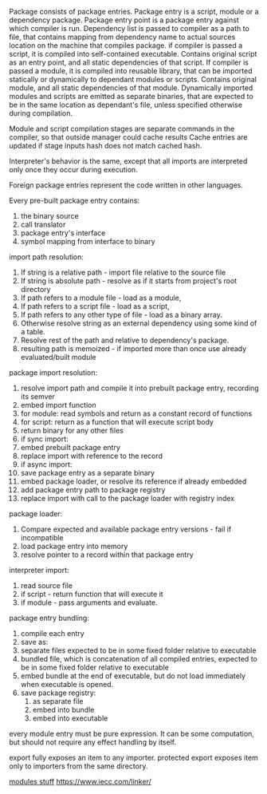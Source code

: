 Package consists of package entries. Package entry is a script, module or a dependency package.
Package entry point is a package entry against which compiler is run.
Dependency list is passed to compiler as a path to file, that contains mapping from dependency name to actual sources location on the machine that compiles package. 
if compiler is passed a script, it is compiled into self-contained executable. Contains original script as an entry point, and all static dependencies of that script.
If compiler is passed a module, it is compiled into reusable library, that can be imported statically or dynamically to dependant modules or scripts. Contains original module, and all static dependencies of that module.
Dynamically imported modules and scripts are emitted as separate binaries, that are expected to be in the same location as dependant's file, unless specified otherwise during compilation.

Module and script compilation stages are separate commands in the compiler, so that outside manager could cache results
Cache entries are updated if stage inputs hash does not match cached hash.

Interpreter's behavior is the same, except that all imports are interpreted only once they occur during execution.

Foreign package entries represent the code written in other languages.

Every pre-built package entry contains:
1. the binary source
2. call translator
3. package entry's interface
4. symbol mapping from interface to binary

import path resolution:
1. If string is a relative path - import file relative to the source file
2. If string is absolute path - resolve as if it starts from project's root directory
3. If path refers to a module file - load as a module, 
4. If path refers to a script file - load as a script, 
5. If path refers to any other type of file - load as a binary array.
6. Otherwise resolve string as an external dependency using some kind of a table.
7. Resolve rest of the path and relative to dependency's package.
8. resulting path is memoized - if imported more than once use already evaluated/built module

package import resolution:
1. resolve import path and compile it into prebuilt package entry, recording its semver
2. embed import function
  1. for module: read symbols and return as a constant record of functions
  2. for script: return as a function that will execute script body
  3. return binary for any other files
3. if sync import:
  1. embed prebuilt package entry 
  2. replace import with reference to the record
4. if async import:
  1. save package entry as a separate binary
  2. embed package loader, or resolve its reference if already embedded
  3. add package entry path to package registry
  4. replace import with call to the package loader with registry index

package loader:
  1. Compare expected and available package entry versions - fail if incompatible
  2. load package entry into memory
  3. resolve pointer to a record within that package entry

interpreter import:
1. read source file
2. if script - return function that will execute it
3. if module - pass arguments and evaluate.

package entry bundling:
1. compile each entry
2. save as:
  1. separate files expected to be in some fixed folder relative to executable
  2. bundled file, which is concatenation of all compiled entries, expected to be in some fixed folder relative to executable
  3. embed bundle at the end of executable, but do not load immediately when executable is opened.
3. save package registry:
   1. as separate file
   2. embed into bundle
   3. embed into executable

every module entry must be pure expression. It can be some computation, but should not require any effect handling by itself.

export fully exposes an item to any importer. protected export exposes item only to importers from the same directory.

[modules stuff](https://thunderseethe.dev/posts/whats-in-a-module/)
https://www.iecc.com/linker/